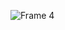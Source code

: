 ![Frame 4](https://user-images.githubusercontent.com/98852704/224168186-b618b40a-2c6f-439d-84ee-b5c9774232ed.png)
